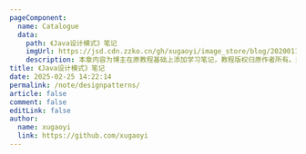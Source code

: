 ```yaml
---
pageComponent:
  name: Catalogue
  data:
    path: 《Java设计模式》笔记
    imgUrl: https://jsd.cdn.zzko.cn/gh/xugaoyi/image_store/blog/20200112160453.png
    description: 本章内容为博主在原教程基础上添加学习笔记，教程版权归原作者所有。来源：<a href='https://es6.ruanyifeng.com/' target='_blank'>ES6教程</a>
title: 《Java设计模式》笔记
date: 2025-02-25 14:22:14
permalink: /note/designpatterns/
article: false
comment: false
editLink: false
author:
  name: xugaoyi
  link: https://github.com/xugaoyi
---
```

